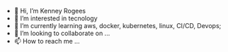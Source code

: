  - 👋 Hi, I’m Kenney Rogees
- 👀 I’m interested in tecnology
- 🌱 I’m currently learning aws, docker, kubernetes, linux, CI/CD, Devops;
- 💞️ I’m looking to collaborate on ...
- 📫 How to reach me ...

<!---
krogees/krogees is a ✨ special ✨ repository because its `README.md` (this file) appears on your GitHub profile.
You can click the Preview link to take a look at your changes.
--->
